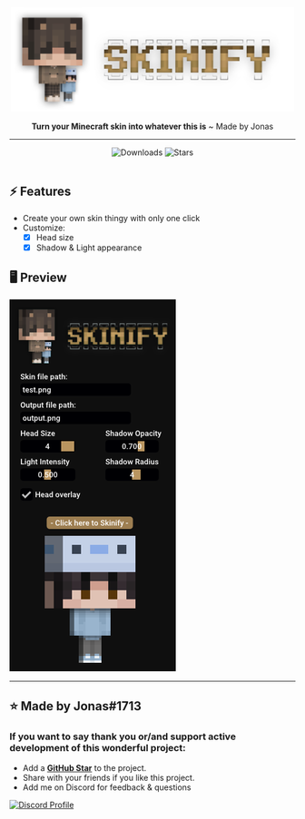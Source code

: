 <div align="center">
  <img src="./resources/images/banner.png" alt="wallpaper" width="500"/>
  <br/> 
  <p><b>Turn your Minecraft skin into whatever this is</b> ~ Made by Jonas</p>
</div>

<hr/>

<div align="center">
  <img src="https://img.shields.io/github/downloads/jonas-mtl/Skinify/total?style=for-the-badge" alt="Downloads" />
  <img src="https://img.shields.io/github/stars/jonas-mtl/Skinify?style=for-the-badge" alt="Stars" />
</div>

<br/> 

## ⚡️ Features
- Create your own skin thingy with only one click
- Customize:
  - [x] Head size
  - [x] Shadow & Light appearance
  
## 🖥 Preview
<img src="./resources/images/preview.png" alt="Screenshot" />

---

## ⭐️ Made by Jonas#1713

### If you want to say **thank you** or/and support active development of this wonderful project:

- Add a **[GitHub Star](https://github.com/jonas-mtl/Skinify/)** to the project.
- Share with your friends if you like this project.
- Add me on Discord for feedback & questions

<a href="https://www.producthunt.com/posts/create-go-app?utm_source=badge-review&utm_medium=badge&utm_souce=badge-create-go-app#discussion-body" target="_blank"><img src="https://discord.c99.nl/widget/theme-3/783252406753689601.png" alt="Discord Profile"  /></a>
